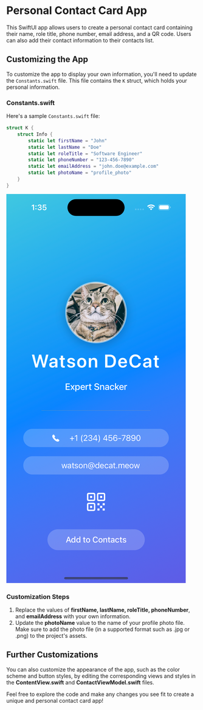 # Personal Contact Card App

This SwiftUI app allows users to create a personal contact card containing their name, role title, phone number, email address, and a QR code. Users can also add their contact information to their contacts list.

## Customizing the App

To customize the app to display your own information, you'll need to update the `Constants.swift` file. This file contains the `K` struct, which holds your personal information.

### Constants.swift

Here's a sample `Constants.swift` file:

```swift
struct K {
    struct Info {
        static let firstName = "John"
        static let lastName = "Doe"
        static let roleTitle = "Software Engineer"
        static let phoneNumber = "123-456-7890"
        static let emailAddress = "john.doe@example.com"
        static let photoName = "profile_photo"
    }
}
```
![Screenshot](minfo_mock.png)

### Customization Steps
1. Replace the values of **firstName, lastName, roleTitle, phoneNumber**, and **emailAddress** with your own information.
2. Update the **photoName** value to the name of your profile photo file. Make sure to add the photo file (in a supported format such as .jpg or .png) to the project's assets.

## Further Customizations
You can also customize the appearance of the app, such as the color scheme and button styles, by editing the corresponding views and styles in the **ContentView.swift** and **ContactViewModel.swift** files.

Feel free to explore the code and make any changes you see fit to create a unique and personal contact card app!

